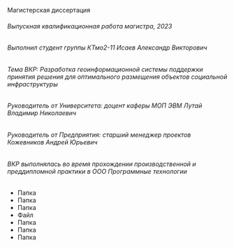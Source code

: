 Магистерская диссертация

###### Выпускная квалификационная работа магистра, 2023
###### Выполнил студент группы КТмо2-11 Исаев Александр Викторович
###### Тема ВКР: Разработка геоинформационной системы поддержки принятия решения для оптимального размещения объектов социальной инфраструктуры
###### Руководитель от Университета: доцент каферы МОП ЭВМ Лутай Владимир Николаевич
###### Руководитель от Предприятия: старший менеджер проектов Кожевников Андрей Юрьевич
###### ВКР выполнялась во время прохождении производственной и преддипломной практики в ООО Программные технологии

+ Папка 
+ Папка
+ Папка
+ Файл
+ Папка
+ Папка
+ Папка
